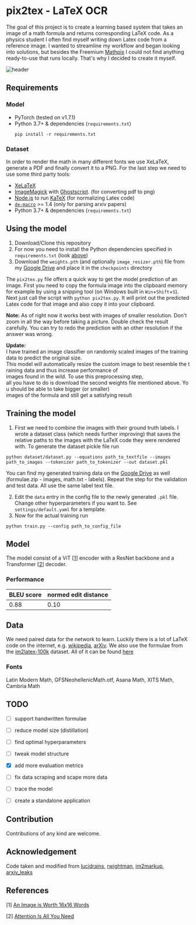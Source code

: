 # pix2tex - LaTeX OCR
The goal of this project is to create a learning based system that takes an image of a math formula and returns corresponding LaTeX code. As a physics student I often find myself writing down Latex code from a reference image. I wanted to streamline my workflow and began looking into solutions, but besides the Freemium [Mathpix](https://mathpix.com/) I could not find anything ready-to-use that runs locally. That's why I decided to create it myself.

![header](https://user-images.githubusercontent.com/55287601/109183599-69431f00-778e-11eb-9809-d42b9451e018.png)

## Requirements
### Model
* PyTorch (tested on v1.7.1)
* Python 3.7+ & dependencies (`requirements.txt`)
  ```
  pip install -r requirements.txt
  ```
### Dataset
In order to render the math in many different fonts we use  XeLaTeX, generate a PDF and finally convert it to a PNG. For the last step we need to use some third party tools: 
* [XeLaTeX](https://www.ctan.org/pkg/xetex)
* [ImageMagick](https://imagemagick.org/) with [Ghostscript](https://www.ghostscript.com/index.html). (for converting pdf to png)
* [Node.js](https://nodejs.org/) to run [KaTeX](https://github.com/KaTeX/KaTeX) (for normalizing Latex code)
* [`de-macro`](https://www.ctan.org/pkg/de-macro) >= 1.4 (only for parsing arxiv papers)
* Python 3.7+ & dependencies (`requirements.txt`)

## Using the model
1. Download/Clone this repository
2. For now you need to install the Python dependencies specified in `requirements.txt` (look [above](#Requirements))
3. Download the `weights.pth` (and optionally `image_resizer.pth`) file from my [Google Drive](https://drive.google.com/drive/folders/1cgmyiaT5uwQJY2pB0ngebuTcK5ivKXIb) and place it in the `checkpoints` directory

The `pix2tex.py` file offers a quick way to get the model prediction of an image. First you need to copy the formula image into the clipboard memory for example by using a snipping tool (on Windows built in `Win`+`Shift`+`S`). Next just call the script with `python pix2tex.py`. It will print out the predicted Latex code for that image and also copy it into your clipboard.

**Note:** As of right now it works best with images of smaller resolution. Don't zoom in all the way before taking a picture. Double check the result carefully. You can try to redo the prediction with an other resolution if the answer was wrong.

**Update:** I have trained an image classifier on randomly scaled images of the training data to predict the original size.
This model will automatically resize the custom image to best resemble the training data and thus increase performance of images found in the wild. To use this preprocessing step, all you have to do is download the second weights file mentioned above. You should be able to take bigger (or smaller) images of the formula and still get a satisfying result

## Training the model
1. First we need to combine the images with their ground truth labels. I wrote a dataset class (which needs further improving) that saves the relative paths to the images with the LaTeX code they were rendered with. To generate the dataset pickle file run 

```
python dataset/dataset.py --equations path_to_textfile --images path_to_images --tokenizer path_to_tokenizer --out dataset.pkl
```

You can find my generated training data on the [Google Drive](https://drive.google.com/drive/folders/13CA4vAmOmD_I_dSbvLp-Lf0s6KiaNfuO) as well (formulae.zip - images, math.txt - labels). Repeat the step for the validation and test data. All use the same label text file.

2. Edit the `data` entry in the config file to the newly generated `.pkl` file. Change other hyperparameters if you want to. See `settings/default.yaml` for a template.
3. Now for the actual training run 
```
python train.py --config path_to_config_file
```


## Model
The model consist of a ViT [[1](#References)] encoder with a ResNet backbone and a Transformer [[2](#References)] decoder.

### Performance
|BLEU score | normed edit distance|
|-|-|
|0.88|0.10|

## Data
We need paired data for the network to learn. Luckily there is a lot of LaTeX code on the internet, e.g. [wikipedia](www.wikipedia.org), [arXiv](www.arxiv.org). We also use the formulae from the [im2latex-100k](https://zenodo.org/record/56198#.V2px0jXT6eA) dataset.
All of it can be found [here](https://drive.google.com/drive/folders/13CA4vAmOmD_I_dSbvLp-Lf0s6KiaNfuO)

### Fonts
Latin Modern Math, GFSNeohellenicMath.otf, Asana Math, XITS Math, Cambria Math


## TODO
- [ ] support handwritten formulae
- [ ] reduce model size (distillation)
- [ ] find optimal hyperparameters
- [ ] tweak model structure
- [x] add more evaluation metrics
- [ ] fix data scraping and scape more data
- [ ] trace the model
- [ ] create a standalone application


## Contribution
Contributions of any kind are welcome.

## Acknowledgement
Code taken and modified from [lucidrains](https://github.com/lucidrains), [rwightman](https://github.com/rwightman/pytorch-image-models), [im2markup](https://github.com/harvardnlp/im2markup), [arxiv_leaks](https://github.com/soskek/arxiv_leaks)

## References
[1] [An Image is Worth 16x16 Words](https://arxiv.org/abs/2010.11929)

[2] [Attention Is All You Need](https://arxiv.org/abs/1706.03762)
